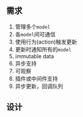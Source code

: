 ## 需求
1. 管理多个`model`
2. 各`model`间可通信
3. 使用行为(action)触发更新
4. 更新时通知所有的`model`
5. immutable data
6. 异步支持
7. 可观察
8. 插件或中间件支持
9. 异步更新，回调队列

## 设计
